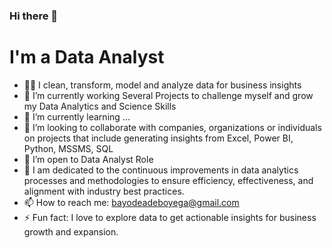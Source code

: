 ### Hi there 👋
# I'm a Data Analyst #
<!--
**Bayode52/Bayode52** is a ✨ _special_ ✨ repository because its `README.md` (this file) appears on your GitHub profile.

Here are some ideas to get you started:
-->

- 👨‍💻 I clean, transform, model and analyze data for business insights
- 🔭 I’m currently working Several Projects to challenge myself and grow my Data Analytics and Science Skills
- 🌱 I’m currently learning ...
- 👯 I’m looking to collaborate with companies, organizations or individuals on projects that include generating insights from Excel, Power BI, Python, MSSMS, SQL
- 🤔 I’m open to Data Analyst Role
- 💬 I am dedicated to the continuous improvements in data analytics processes and methodologies to ensure efficiency, effectiveness, and alignment with industry best practices.
- 📫 How to reach me: bayodeadeboyega@gmail.com
- ⚡ Fun fact: I love to explore data to get actionable insights for business growth and expansion.

